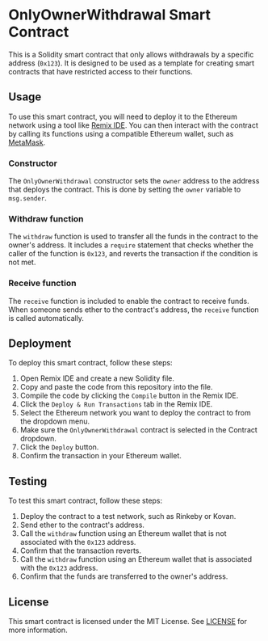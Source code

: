 # OnlyOwnerWithdrawal Smart Contract

This is a Solidity smart contract that only allows withdrawals by a specific address (`0x123`). It is designed to be used as a template for creating smart contracts that have restricted access to their functions.

## Usage

To use this smart contract, you will need to deploy it to the Ethereum network using a tool like [Remix IDE](https://remix.ethereum.org/). You can then interact with the contract by calling its functions using a compatible Ethereum wallet, such as [MetaMask](https://metamask.io/).

### Constructor

The `OnlyOwnerWithdrawal` constructor sets the `owner` address to the address that deploys the contract. This is done by setting the `owner` variable to `msg.sender`.

### Withdraw function

The `withdraw` function is used to transfer all the funds in the contract to the owner's address. It includes a `require` statement that checks whether the caller of the function is `0x123`, and reverts the transaction if the condition is not met.

### Receive function

The `receive` function is included to enable the contract to receive funds. When someone sends ether to the contract's address, the `receive` function is called automatically.

## Deployment

To deploy this smart contract, follow these steps:

1. Open Remix IDE and create a new Solidity file.
2. Copy and paste the code from this repository into the file.
3. Compile the code by clicking the `Compile` button in the Remix IDE.
4. Click the `Deploy & Run Transactions` tab in the Remix IDE.
5. Select the Ethereum network you want to deploy the contract to from the dropdown menu.
6. Make sure the `OnlyOwnerWithdrawal` contract is selected in the Contract dropdown.
7. Click the `Deploy` button.
8. Confirm the transaction in your Ethereum wallet.

## Testing

To test this smart contract, follow these steps:

1. Deploy the contract to a test network, such as Rinkeby or Kovan.
2. Send ether to the contract's address.
3. Call the `withdraw` function using an Ethereum wallet that is not associated with the `0x123` address.
4. Confirm that the transaction reverts.
5. Call the `withdraw` function using an Ethereum wallet that is associated with the `0x123` address.
6. Confirm that the funds are transferred to the owner's address.

## License

This smart contract is licensed under the MIT License. See [LICENSE](LICENSE) for more information.

